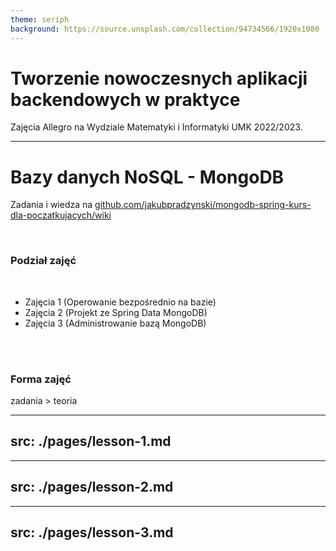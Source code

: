 ```yaml
---
theme: seriph
background: https://source.unsplash.com/collection/94734566/1920x1080
---
```


# Tworzenie nowoczesnych aplikacji backendowych w praktyce

Zajęcia Allegro na Wydziale Matematyki i Informatyki UMK 2022/2023.

---

# Bazy danych NoSQL - MongoDB

Zadania i wiedza
na [github.com/jakubpradzynski/mongodb-spring-kurs-dla-poczatkujacych/wiki](https://github.com/jakubpradzynski/mongodb-spring-kurs-dla-poczatkujacych/wiki)

<br>

### Podział zajęć

<br>

- <Link to="3">Zajęcia 1 (Operowanie bezpośrednio na bazie)</Link>
- <Link to="39">Zajęcia 2 (Projekt ze Spring Data MongoDB)</Link>
- <Link to="64">Zajęcia 3 (Administrowanie bazą MongoDB)</Link>

<br><br>

### Forma zajęć

zadania > teoria

---
src: ./pages/lesson-1.md
---

---
src: ./pages/lesson-2.md
---

---
src: ./pages/lesson-3.md
---